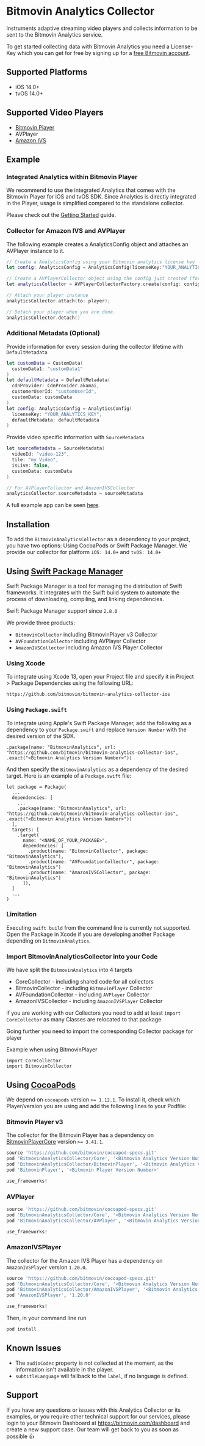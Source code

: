 # Bitmovin Analytics Collector

Instruments adaptive streaming video players and collects information to be sent to the Bitmovin Analytics service.

To get started collecting data with Bitmovin Analytics you need a License-Key which you can get for free by signing up for a [free Bitmovin account](https://bitmovin.com/dashboard/signup).

## Supported Platforms

- iOS 14.0+
- tvOS 14.0+

## Supported Video Players

- [Bitmovin Player](https://github.com/bitmovin/bitmovin-player-ios-sdk-cocoapod)
- AVPlayer
- [Amazon IVS](https://docs.aws.amazon.com/ivs/latest/userguide/player-ios.html)

## Example

### Integrated Analytics within Bitmovin Player

We recommend to use the integrated Analytics that comes with the Bitmovin Player for iOS and tvOS SDK.
Since Analytics is directly integrated in the Player, usage is simplified compared to the standalone collector.

Please check out the [Getting Started](https://developer.bitmovin.com/playback/docs/getting-started-ios) guide.

### Collector for Amazon IVS and AVPlayer

The following example creates a AnalyticsConfig object and attaches an AVPlayer instance to it.

```swift
// Create a AnalyticsConfig using your Bitmovin analytics license key
let config: AnalyticsConfig = AnalyticsConfig(licenseKey:"YOUR_ANALYTICS_KEY")

// Create a AVPlayerCollector object using the config just created (for Amazon IVS use AmazonIVSPlayerCollectorFactory)
let analyticsCollector = AVPlayerCollectorFactory.create(config: config);

// Attach your player instance
analyticsCollector.attach(to: player);

// Detach your player when you are done.
analyticsCollector.detach()
```

### Additional Metadata (Optional)
Provide information for every session during the collector lifetime with `DefaultMetadata`
```swift
let customData = CustomData(
  customData1: "customData1"
)
let defaultMetadata = DefaultMetadata(
  cdnProvider: CdnProvider.akamai,
  customerUserId: "customUserId",
  customData: customData
)
let config: AnalyticsConfig = AnalyticsConfig(
  licenseKey: "YOUR_ANALYTICS_KEY",
  defaultMetadata: defaultMetadata
)

```

Provide video specific information with `SourceMetadata`
```swift 
let sourceMetadata = SourceMetadata(
  videoId: "video-123",
  tile: "my Video",
  isLive: false,
  customData: customData
)

// For AVPlayerCollector and AmazonIVSCollector
analyticsCollector.sourceMetadata = sourceMetadata
```

A full example app can be seen [here](https://github.com/bitmovin/bitmovin-analytics-collector-ios-samples).

## Installation

To add the `BitmovinAnalyticsCollector` as a dependency to your project, you have two options: Using CocoaPods or Swift Package Manager.
We provide our collector for platform `iOS: 14.0+` and `tvOS: 14.0+`

## Using [Swift Package Manager](https://swift.org/package-manager/)

Swift Package Manager is a tool for managing the distribution of Swift frameworks. It integrates with the Swift build system to automate the process of downloading, compiling, and linking dependencies.

Swift Package Manager support since `2.8.0`

We provide three products:
- `BitmovinCollector` including BitmovinPlayer v3 Collector
- `AVFoundationCollector` including AVPlayer Collector
- `AmazonIVSCollector` including Amazon IVS Player Collector

### Using Xcode

To integrate using Xcode 13, open your Project file and specify it in Project > Package Dependencies using the following URL:

```
https://github.com/bitmovin/bitmovin-analytics-collector-ios
```
### Using `Package.swift`

To integrate using Apple's Swift Package Manager, add the following as a dependency to your `Package.swift` and replace `Version Number` with the desired version of the SDK.
```
.package(name: "BitmovinAnalytics", url: "https://github.com/bitmovin/bitmovin-analytics-collector-ios", .exact("<Bitmovin Analytics Version Number>"))
```
And then specify the `BitmovinAnalytics` as a dependency of the desired target. Here is an example of a `Package.swift` file:
```
let package = Package(
  ...
  dependencies: [
    ...
    .package(name: "BitmovinAnalytics", url: "https://github.com/bitmovin/bitmovin-analytics-collector-ios", .exact("<Bitmovin Analytics Version Number>"))
  ],
  targets: [
    .target(
      name: "<NAME_OF_YOUR_PACKAGE>",
      dependencies: [
        .product(name: "BitmovinCollector", package: "BitmovinAnalytics"),
        .product(name: "AVFoundationCollector", package: "BitmovinAnalytics")
        .product(name: "AmazonIVSCollector", package: "BitmovinAnalytics")
      ]),
  ]
  ...
)
```
### Limitation
Executing `swift build` from the command line is currently not supported. Open the Package in Xcode if you are developing another Package depending on `BitmovinAnalytics`.

### Import BitmovinAnalyticsCollector into your Code

We have split the `BitmovinAnalytics` into 4 targets
- CoreCollector - including shared code for all collectors
- BitmovinCollector - including `BitmovinPlayer` Collector
- AVFoundationCollector - including `AVPlayer` Collector
- AmazonIVSCollector - including `AmazonIVSPlayer` Collector

if you are working with our Collectors you need to add at least `import CoreCollector` as many Classes are relocated to that package

Going further you need to import the corresponding Collector package for player

Example when using BitmovinPlayer
```
import CoreCollector
import BitmovinCollector
```

## Using [CocoaPods](https://cocoapods.org/)

We depend on `cocoapods` version `>= 1.12.1`.
To install it, check which Player/version you are using and add the following lines to your Podfile:

### Bitmovin Player v3

The collector for the Bitmovin Player has a dependency on [BitmovinPlayerCore](https://github.com/bitmovin/player-ios-core.git) version `>= 3.41.1`.

```ruby
source 'https://github.com/bitmovin/cocoapod-specs.git'
pod 'BitmovinAnalyticsCollector/Core', '<Bitmovin Analytics Version Number>'
pod 'BitmovinAnalyticsCollector/BitmovinPlayer', '<Bitmovin Analytics Version Number>'
pod 'BitmovinPlayer', '<Bitmovin Player Version Number>'

use_frameworks!
```

### AVPlayer

```ruby
source 'https://github.com/bitmovin/cocoapod-specs.git'
pod 'BitmovinAnalyticsCollector/Core', '<Bitmovin Analytics Version Number>'
pod 'BitmovinAnalyticsCollector/AVPlayer', '<Bitmovin Analytics Version Number>'

use_frameworks!
```

### AmazonIVSPlayer

The collector for the Amazon IVS Player has a dependency on `AmazonIVSPlayer` version `1.20.0`.

```ruby
source 'https://github.com/bitmovin/cocoapod-specs.git'
pod 'BitmovinAnalyticsCollector/Core', '<Bitmovin Analytics Version Number>'
pod 'BitmovinAnalyticsCollector/AmazonIVSPlayer', '<Bitmovin Analytics Version Number>'
pod 'AmazonIVSPlayer', '1.20.0'

use_frameworks!
```

Then, in your command line run

```ruby
pod install
```

## Known Issues

- The `audioCodec` property is not collected at the moment, as the information isn't available in the player.
- `subtitleLanguage` will fallback to the `label`, if no language is defined.

## Support
If you have any questions or issues with this Analytics Collector or its examples, or you require other technical support for our services, please login to your Bitmovin Dashboard at https://bitmovin.com/dashboard and create a new support case. Our team will get back to you as soon as possible 👍
